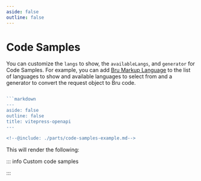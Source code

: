 ```yaml
---
aside: false
outline: false
---
```


# Code Samples

You can customize the `langs` to show, the `availableLangs`, and `generator` for Code Samples. For example, you can add [Bru Markup Language](https://docs.usebruno.com/bru-lang/overview) to the list of languages to show and available languages to select from and a generator to convert the request object to Bru code.

```ts

```markdown
---
aside: false
outline: false
title: vitepress-openapi
---

<!--@include: ./parts/code-samples-example.md-->
```

This will render the following:

::: info Custom code samples
<!--@include: ./parts/code-samples-example.md-->
:::
